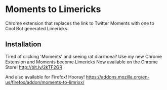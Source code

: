 #  Moments to Limericks

Chrome extension that replaces the link to Twitter Moments with one to Cool Bot generated Limericks.

## Installation
Tired of clicking 'Moments' and seeing rat diarrhoea? Use my new Chrome Extension and Moments become Limericks
Now available on the Chrome Store! 
http://bit.ly/2kTF2GR

And also available for Firefox! Hooray!
https://addons.mozilla.org/en-us/firefox/addon/moments-to-limrixx/
